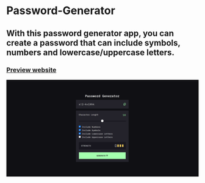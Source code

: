# Password-Generator 
## With this password generator app, you can create a password that can include symbols, numbers and lowercase/uppercase letters. 
### [Preview website](https://milyazkamil.github.io/Password-Generator/) 
![](./src/assets/images/readme-image.png)
